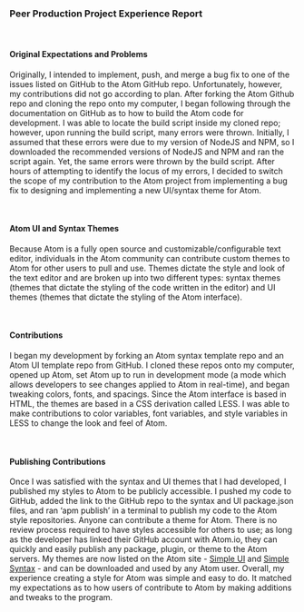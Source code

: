 ### Peer Production Project Experience Report  

&nbsp;

#### Original Expectations and Problems

Originally, I intended to implement, push, and merge a bug fix to one of the issues listed on GitHub to the Atom GitHub repo. Unfortunately, however, my contributions did not go according to plan. After forking the Atom Github repo and cloning the repo onto my computer, I began following through the documentation on GitHub as to how to build the Atom code for development. I was able to locate the build script inside my cloned repo; however, upon running the build script, many errors were thrown. Initially, I assumed that these errors were due to my version of NodeJS and NPM, so I downloaded the recommended versions of NodeJS and NPM and ran the script again. Yet, the same errors were thrown by the build script. After hours of attempting to identify the locus of my errors, I decided to switch the scope of my contribution to the Atom project from implementing a bug fix to designing and implementing a new UI/syntax theme for Atom.

&nbsp;

#### Atom UI and Syntax Themes

Because Atom is a fully open source and customizable/configurable text editor, individuals in the Atom community can contribute custom themes to Atom for other users to pull and use. Themes dictate the style and look of the text editor and are broken up into two different types: syntax themes (themes that dictate the styling of the code written in the editor) and UI themes (themes that dictate the styling of the Atom interface). 

&nbsp;

#### Contributions

I began my development by forking an Atom syntax template repo and an Atom UI template repo from GitHub. I cloned these repos onto my computer, opened up Atom, set Atom up to run in development mode (a mode which allows developers to see changes applied to Atom in real-time), and began tweaking colors, fonts, and spacings. Since the Atom interface is based in HTML, the themes are based in a CSS derivation called LESS. I was able to make contributions to color variables, font variables, and style variables in LESS to change the look and feel of Atom. 

&nbsp;

#### Publishing Contributions

Once I was satisfied with the syntax and UI themes that I had developed, I published my styles to Atom to be publicly accessible. I pushed my code to GitHub, added the link to the GitHub repo to the syntax and UI package.json files, and ran ‘apm publish’ in a terminal to publish my code to the Atom style repositories. Anyone can contribute a theme for Atom. There is no review process required to have styles accessible for others to use; as long as the developer has linked their GitHub account with Atom.io, they can quickly and easily publish any package, plugin, or theme to the Atom servers. My themes are now listed on the Atom site - [Simple UI](https://atom.io/packages/simple-ui) and [Simple Syntax](https://atom.io/packages/simple-syntax) - and can be downloaded and used by any Atom user. Overall, my experience creating a style for Atom was simple and easy to do. It matched my expectations as to how users of contribute to Atom by making additions and tweaks to the program. 
